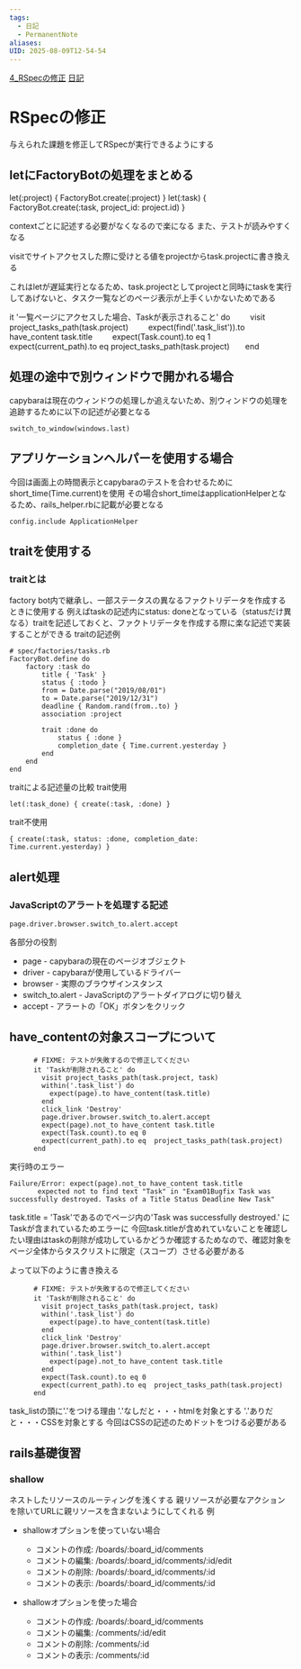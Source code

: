 ```yaml
---
tags:
  - 日記
  - PermanentNote
aliases: 
UID: 2025-08-09T12-54-54
---
```

[4_RSpecの修正](4_RSpecの修正.md)
[日記](日記.md)

# RSpecの修正
与えられた課題を修正してRSpecが実行できるようにする

## letにFactoryBotの処理をまとめる
let(:project) { FactoryBot.create(:project) }
let(:task) { FactoryBot.create(:task, project_id: project.id) }

contextごとに記述する必要がなくなるので楽になる
また、テストが読みやすくなる

visitでサイトアクセスした際に受けとる値をprojectからtask.projectに書き換える

これはletが遅延実行となるため、task.projectとしてprojectと同時にtaskを実行してあげないと、タスク一覧などのページ表示が上手くいかないためである

it '一覧ページにアクセスした場合、Taskが表示されること' do
        visit project_tasks_path(task.project)
        expect(find('.task_list')).to have_content task.title
        expect(Task.count).to eq 1
        expect(current_path).to eq project_tasks_path(task.project)
      end

## 処理の途中で別ウィンドウで開かれる場合
capybaraは現在のウィンドウの処理しか追えないため、別ウィンドウの処理を追跡するために以下の記述が必要となる
```
switch_to_window(windows.last)
```

## アプリケーションヘルパーを使用する場合

今回は画面上の時間表示とcapybaraのテストを合わせるためにshort_time(Time.current)を使用
その場合short_timeはapplicationHelperとなるため、rails_helper.rbに記載が必要となる
```
config.include ApplicationHelper
```

## traitを使用する
### traitとは
factory bot内で継承し、一部ステータスの異なるファクトリデータを作成するときに使用する
例えばtaskの記述内にstatus: doneとなっている（statusだけ異なる）traitを記述しておくと、ファクトリデータを作成する際に楽な記述で実装することができる
traitの記述例
```
# spec/factories/tasks.rb
FactoryBot.define do 
	factory :task do 
		title { 'Task' } 
		status { :todo } 
		from = Date.parse("2019/08/01") 
		to = Date.parse("2019/12/31") 
		deadline { Random.rand(from..to) } 
		association :project
		
		trait :done do 
			status { :done } 
			completion_date { Time.current.yesterday } 
		end
	end 
end
```
traitによる記述量の比較
trait使用
```
let(:task_done) { create(:task, :done) }
```
trait不使用
```
{ create(:task, status: :done, completion_date: Time.current.yesterday) }
```

## alert処理
### JavaScriptのアラートを処理する記述

```
page.driver.browser.switch_to.alert.accept
```
各部分の役割
- page - capybaraの現在のページオブジェクト
- driver - capybaraが使用しているドライバー
- browser - 実際のブラウザインスタンス
- switch_to.alert - JavaScriptのアラートダイアログに切り替え
- accept - アラートの「OK」ボタンをクリック

## have_contentの対象スコープについて
```
      # FIXME: テストが失敗するので修正してください
      it 'Taskが削除されること' do
        visit project_tasks_path(task.project, task)
        within('.task_list') do
          expect(page).to have_content(task.title)
        end
        click_link 'Destroy'
        page.driver.browser.switch_to.alert.accept
        expect(page).not_to have_content task.title
        expect(Task.count).to eq 0
        expect(current_path).to eq  project_tasks_path(task.project)
      end
```
実行時のエラー
```
Failure/Error: expect(page).not_to have_content task.title
       expected not to find text "Task" in "Exam01Bugfix Task was successfully destroyed. Tasks of a Title Status Deadline New Task"
```
task.title = 'Task'であるのでページ内の'Task was successfully destroyed.'
にTaskが含まれているためエラーに
今回task.titleが含めれていないことを確認したい理由はtaskの削除が成功しているかどうか確認するためなので、確認対象をページ全体からタスクリストに限定（スコープ）させる必要がある

よって以下のように書き換える
```
      # FIXME: テストが失敗するので修正してください
      it 'Taskが削除されること' do
        visit project_tasks_path(task.project, task)
        within('.task_list') do
          expect(page).to have_content(task.title)
        end
        click_link 'Destroy'
        page.driver.browser.switch_to.alert.accept
        within('.task_list')
          expect(page).not_to have_content task.title
        end
        expect(Task.count).to eq 0
        expect(current_path).to eq  project_tasks_path(task.project)
      end
```
task_listの頭に'.'をつける理由
'.'なしだと・・・htmlを対象とする
'.'ありだと・・・CSSを対象とする
今回はCSSの記述のためドットをつける必要がある

## rails基礎復習
### shallow
ネストしたリソースのルーティングを浅くする
親リソースが必要なアクションを除いてURLに親リソースを含まないようにしてくれる
例
- shallowオプションを使っていない場合
    
    - コメントの作成: /boards/:board_id/comments
    - コメントの編集: /boards/:board_id/comments/:id/edit
    - コメントの削除: /boards/:board_id/comments/:id
    - コメントの表示: /boards/:board_id/comments/:id
- shallowオプションを使った場合
    
    - コメントの作成: /boards/:board_id/comments
    - コメントの編集: /comments/:id/edit
    - コメントの削除: /comments/:id
    - コメントの表示: /comments/:id